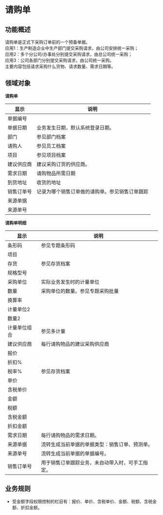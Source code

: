 # 请购单

## 功能概述

请购单是正式下采购订单前的一个预备单据。  
应用1：生产制造企业中生产部门提交采购请求，由公司安排统一采购；  
应用2：多个分公司/办事处分别提交采购请求，由总公司统一采购；  
应用3：公司各部门分别提交采购请求，由公司统一采购。  
主要内容包括请求采购什么货物、请求数量、需求日期等。  

## 领域对象

**请购单**

| 显示          | 说明                                             |
|---------------|--------------------------------------------------|
| 单据编号	     |                                                 |
| 单据日期	     | 业务发生日期，默认系统登录日期。	                  |
| 部门	         | 参见部门档案                                     |
| 请购人	        | 参见员工档案                                      |
| 项目	         | 参见项目档案                                      |
| 建议供应商	     | 建议采购订货的供应商。                            |
| 需求日期	      | 请购物品所需日期                                  |
| 到货地址	      | 收货的地址                                        |
| 销售订单号	     | 记录为哪个销售订单做的请购单。参见销售订单跟踪       |
| 来源单据	      |                                                  |  
| 来源单号	      |                                                  |

**请购单明细**

| 显示          | 说明                                             |
|---------------|--------------------------------------------------|
| 条形码	        | 参见专题条形码                                    |
| 项目	         |                                                 |
| 存货	         | 参见存货档案                                      |
| 规格型号	     |                                                  |
| 采购单位	     | 实际业务发生时的计量单位                           |
| 数量	         | 采购单位的数量。参见专题采购批量                   |
| 换算率	        |                                                  |
| 计量单位2	     |                                                  |
| 数量2	         |                                                  |
| 计量单位组合	  | 参见多计量                                        |
| 建议供应商	     | 每行请购物品的建议采购供应商                       |
| 报价	         |                                                  |
| 折扣%	         |                                                  |
| 税率%	         | 参见存货档案                                      |
| 单价	         |                                                  |
| 含税单价        |                                                  |
| 金额	         |                                                   |
| 税额	         |                                                   |
| 含税金额	      |                                                  |
| 折扣金额	      |                                                  |
| 需求日期	      | 每行请购物品的需求日期。                           |
| 来源单据	      | 流转生成当前单据的单据类型：销售订单、预测单。       |
| 来源单号	      | 流转生成当前单据的单据编号。                       |
| 销售订单号	     | 用于销售订单跟踪业务，未自动带入时，可手工指定。     |

## 业务规则


+ 受金额字段权限控制的栏目有：报价、单价、含税单价、金额、税额、含税金额、折扣金额。
